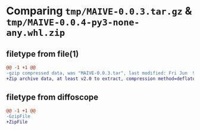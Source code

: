 # Comparing `tmp/MAIVE-0.0.3.tar.gz` & `tmp/MAIVE-0.0.4-py3-none-any.whl.zip`

## filetype from file(1)

```diff
@@ -1 +1 @@
-gzip compressed data, was "MAIVE-0.0.3.tar", last modified: Fri Jun  9 14:09:57 2023, max compression
+Zip archive data, at least v2.0 to extract, compression method=deflate
```

## filetype from diffoscope

```diff
@@ -1 +1 @@
-GzipFile
+ZipFile
```

